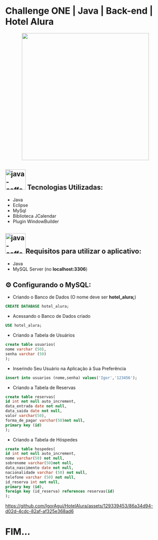 # Challenge ONE | Java | Back-end | Hotel Alura

<p align="center" >
     <img width="400" heigth="400" src="https://user-images.githubusercontent.com/101413385/173164615-192ca98a-1a44-480e-9229-9f82f456eec8.png">

</p>

## <img width="64" height="64" src="https://img.icons8.com/nolan/64/1A6DFF/C822FF/java-coffee-cup-logo.png" alt="java-coffee-cup-logo"/> Tecnologias Utilizadas:

- Java
- Eclipse
- MySql
- Biblioteca JCalendar
- Plugin WindowBuilder </br>

## <img width="64" height="64" src="https://img.icons8.com/color/48/java-coffee-cup-logo--v1.png" alt="java-coffee-cup-logo--v1"/>Requisitos para utilizar o aplicativo:

- Java
- MySQL Server (no **localhost:3306**)

## ⚙️ Configurando o MySQL:

- Criando o Banco de Dados (O nome deve ser **hotel_alura;**)
```sql
CREATE DATABASE hotel_alura;
```
- Acessando o Banco de Dados criado

```sql
USE hotel_alura;
```
- Criando a Tabela de Usuários

```sql
create table usuarios(
nome varchar (50),
senha varchar (50)
);
```
- Inserindo Seu Usuário na Aplicação à Sua Preferência
```sql
insert into usuarios (nome,senha) values('Igor','123456');
```
- Criando a Tabela de Reservas
```sql
create table reservas(
id int not null auto_increment,
data_entrada date not null,
data_saida date not null,
valor varchar(50),
forma_de_pagar varchar(50)not null,
primary key (id)
);
```
- Criando a Tabela de Hóspedes
```sql
create table hospedes(
id int not null auto_increment,
nome varchar(50) not null,
sobrenome varchar(50)not null,
data_nascimento date not null,
nacionalidade varchar (50) not null,
telefone varchar (50) not null,
id_reserva int not null,
primary key (id),
foreign key (id_reserva) references reservas(id)
);
```


https://github.com/IgorAgui/HotelAlura/assets/129339453/86a34d94-d02d-4cdc-82af-af325e368ad6




# FIM...




